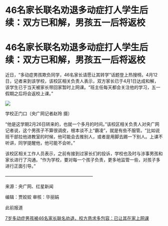 # 46名家长联名劝退多动症打人学生后续：双方已和解，男孩五一后将返校

# 46名家长联名劝退多动症打人学生后续：双方已和解，男孩五一后将返校

近日，“多动症男孩欺负同学，46名家长请愿让其转学”话题登上热搜榜。4月12日，记者来到该学校，该校区相关负责人表示，双方家长已于4月1日达成和解，该学生已于当天被家长带回家暂时上网课。“班主任每天都会关注他的学习，五一假期之后将会返校上课。”

![](https://inews.gtimg.com/om_bt/OZI86RktTSyuYax7KdpqxNs20mKmx5GJktRQOjS6OScDMAA/1000)

学校正门口（央广网记者赵玲 摄）

“他是这学期2月26日转来的，也就一个多月的时间。”该校区相关负责人对央广网记者说，这个男孩子不算很调皮，根本谈不上“霸凌”，就是有些不服管。“比如说班干部拉他进教室的时候，他可能会去推别人，或者是用脚去踢一下别人。上课不听讲，同学提醒他，他可能不会听。”

该校区相关工作人员表示，之前有接到过家长们的投诉，学校也及时与涉事男孩和家长进行了沟通。“作为学校，要对每一个孩子负责，更多地监管一些，对孩子多进行正面引导。”

————————————————————

来源：央广网、红星新闻

编辑：贾姣姣 审核：华丽娟

此前报道

[7岁多动症男孩被46名家长联名劝退，校方恳求多包容：已让其在家上网课](https://news.qq.com/rain/a/20240412V05LVT00)

